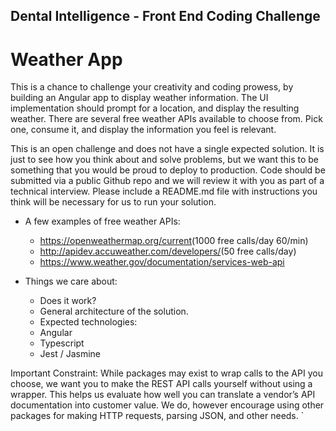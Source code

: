 ## Dental Intelligence - Front End Coding Challenge

# Weather App

This is a chance to challenge your creativity and coding prowess, by building an Angular app to display weather information. The UI implementation should prompt for a location, and display the resulting weather. There are several free weather APIs available to choose from. Pick one, consume it, and display the information you feel is relevant.

This is an open challenge and does not have a single expected solution. It is just to see how you think about and solve problems, but we want this to be something that you would be proud to deploy to production.
Code should be submitted via a public Github repo and we will review it with you as part of a technical interview. Please include a README.md file with instructions you think will be necessary for us to run your solution.

- A few examples of free weather APIs:

  - https://openweathermap.org/current​ (1000 free calls/day 60/min)
  - http://apidev.accuweather.com/developers/​ (50 free calls/day)
  - https://www.weather.gov/documentation/services-web-api

- Things we care about:
  - Does it work?
  - General architecture of the solution.
  - Expected technologies:
  - Angular
  - Typescript
  - Jest / Jasmine

Important Constraint​: While packages may exist to wrap calls to the API you choose, we want you to make the REST API calls yourself without using a wrapper. This helps us evaluate how well you can translate a vendor’s API documentation into customer value. We do, however encourage using other packages for making HTTP requests, parsing JSON, and other needs.
`
